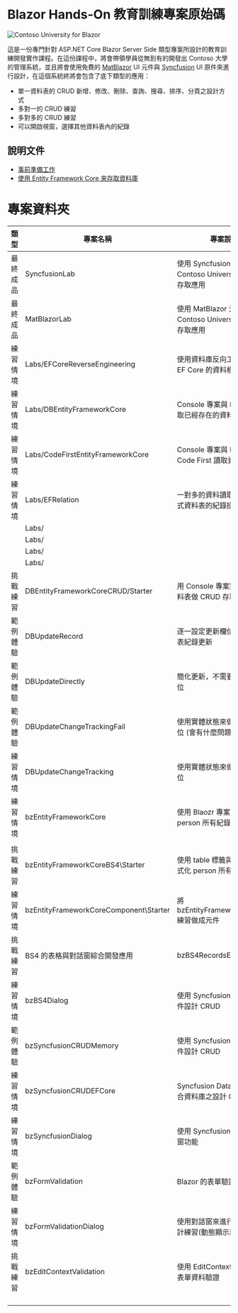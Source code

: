 # Blazor Hands-On 教育訓練專案原始碼

![Contoso University for Blazor](Docs/Images/BHOL990.png)

這是一份專門針對 ASP.NET Core Blazor Server Side 類型專案所設計的教育訓練開發實作課程。在這份課程中，將會帶領學員從無到有的開發出 Contoso 大學的管理系統，並且將會使用免費的 [MatBlazor](https://www.matblazor.com/) UI 元件與 [Syncfusion](https://www.syncfusion.com/blazor-components) UI 原件來進行設計，在這個系統終將會包含了底下類型的應用：

* 單一資料表的 CRUD 新增、修改、刪除、查詢、搜尋、排序、分頁之設計方式
* 多對一的 CRUD 練習
* 多對多的 CRUD 練習
* 可以開啟視窗，選擇其他資料表內的紀錄

## 說明文件

* [事前準備工作](Docs/chapter01.md)
* [使用 Entity Framework Core 來存取資料庫](Docs/chapter02.md)

# 專案資料夾

|類型|專案名稱|專案說明|
|-|-|-|
|最終成品|SyncfusionLab|使用 Syncfusion 元件來完成 Contoso University 的資料庫存取應用|
|最終成品|MatBlazorLab|使用 MatBlazor 元件來完成 Contoso University 的資料庫存取應用|
|練習情境|Labs/EFCoreReverseEngineering|使用資料庫反向工程，取得 EF Core 的資料模型|
|練習情境|Labs/DBEntityFrameworkCore|Console 專案與 EF Core 讀取已經存在的資料庫|
|練習情境|Labs/CodeFirstEntityFrameworkCore|Console 專案與 EF Core Code First 讀取資料庫|
|練習情境|Labs/EFRelation|一對多的資料讀取 - 讀取關聯式資料表的紀錄操作方式|
||Labs/||
||Labs/||
||Labs/||
||Labs/||
|挑戰練習|DBEntityFrameworkCoreCRUD/Starter|用 Console 專案對 person 資料表做 CRUD 存取|
|範例體驗|DBUpdateRecord|逐一設定更新欄位來進行資料表紀錄更新|
|範例體驗|DBUpdateDirectly|簡化更新，不需要逐一設定欄位|
|範例體驗|DBUpdateChangeTrackingFail|使用實體狀態來做更新相關欄位 (會有什麼問題)|
|練習情境|DBUpdateChangeTracking|使用實體狀態來做更新相關欄位|
|練習情境|bzEntityFrameworkCore|使用 Blaozr 專案來顯示出 person 所有紀錄|
||||
|挑戰練習|bzEntityFrameworkCoreBS4\Starter|使用 table 標籤與 BS4 來格式化 person 所有紀錄|
|練習情境|bzEntityFrameworkCoreComponent\Starter|將 bzEntityFrameworkCoreBS4 練習做成元件|
|挑戰練習|BS4 的表格與對話窗綜合開發應用|bzBS4RecordsEdit|
|練習情境|bzBS4Dialog|使用 Syncfusion DataGrid 元件設計 CRUD|
|範例體驗|bzSyncfusionCRUDMemory|使用 Syncfusion DataGrid 元件設計 CRUD|
|練習情境|bzSyncfusionCRUDEFCore|Syncfusion DataGrid 元件結合資料庫之設計 CRUD|
|練習情境|bzSyncfusionDialog|使用 Syncfusion Dialog 對話窗功能|
|範例體驗|bzFormValidation|Blazor 的表單驗證設計練習|
|練習情境|bzFormValidationDialog|使用對話窗來進行表單驗證設計練習(動態顯示與隱藏)|
|挑戰練習|bzEditContextValidation|使用 EditContext 來手動執行表單資料驗證|
||||
||||
||||
||||


